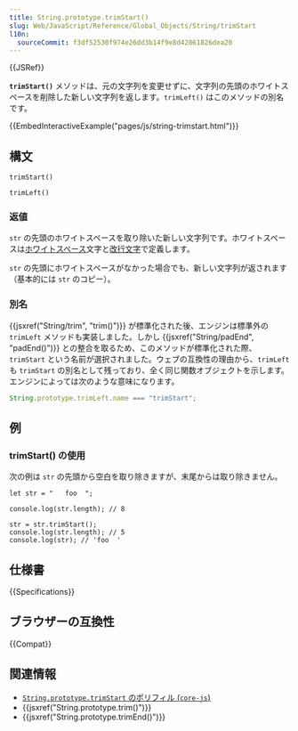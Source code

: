```yaml
---
title: String.prototype.trimStart()
slug: Web/JavaScript/Reference/Global_Objects/String/trimStart
l10n:
  sourceCommit: f3df52530f974e26dd3b14f9e8d42061826dea20
---
```


{{JSRef}}

**`trimStart()`** メソッドは、元の文字列を変更せずに、文字列の先頭のホワイトスペースを削除した新しい文字列を返します。`trimLeft()` はこのメソッドの別名です。

{{EmbedInteractiveExample("pages/js/string-trimstart.html")}}

## 構文

```js-nolint
trimStart()

trimLeft()
```

### 返値

`str` の先頭のホワイトスペースを取り除いた新しい文字列です。ホワイトスペースは[ホワイトスペース](/ja/docs/Web/JavaScript/Reference/Lexical_grammar#ホワイトスペース)文字と[改行文字](/ja/docs/Web/JavaScript/Reference/Lexical_grammar#改行文字)で定義します。

`str` の先頭にホワイトスペースがなかった場合でも、新しい文字列が返されます（基本的には `str` のコピー）。

### 別名

{{jsxref("String/trim", "trim()")}} が標準化された後、エンジンは標準外の `trimLeft` メソッドも実装しました。しかし {{jsxref("String/padEnd", "padEnd()")}} との整合を取るため、このメソッドが標準化された際、`trimStart` という名前が選択されました。ウェブの互換性の理由から、`trimLeft` も `trimStart` の別名として残っており、全く同じ関数オブジェクトを示します。エンジンによっては次のような意味になります。

```js
String.prototype.trimLeft.name === "trimStart";
```

## 例

### trimStart() の使用

次の例は `str` の先頭から空白を取り除きますが、末尾からは取り除きません。

```js-nolint
let str = "   foo  ";

console.log(str.length); // 8

str = str.trimStart();
console.log(str.length); // 5
console.log(str); // 'foo  '
```

## 仕様書

{{Specifications}}

## ブラウザーの互換性

{{Compat}}

## 関連情報

- [`String.prototype.trimStart` のポリフィル (`core-js`)](https://github.com/zloirock/core-js#ecmascript-string-and-regexp)
- {{jsxref("String.prototype.trim()")}}
- {{jsxref("String.prototype.trimEnd()")}}

